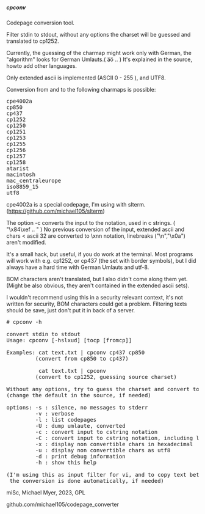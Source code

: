 ##### cpconv

Codepage conversion tool.


Filter stdin to stdout, without any options
the charset will be guessed and translated to cp1252.


Currently, the guessing of the charmap might work only with German,
the "algorithm" looks for German Umlauts.( &auml;&ouml; .. ) 
It's explained in the source, howto add other languages.

Only extended ascii is implemented (ASCII 0 - 255 ), and UTF8.

Conversion from and to the following charmaps is possible:

<pre>
cpe4002a
cp850
cp437
cp1252
cp1250
cp1251
cp1253
cp1255
cp1256
cp1257
cp1258
atarist
macintosh
mac_centraleurope
iso8859_15
utf8
</pre>


cpe4002a is a special codepage, I'm using with slterm. (https://github.com/michael105/slterm)

The option -c converts the input to the notation, used in c strings. ( "\x84\xef .. " )
No previous conversion of the input, extended ascii and chars < ascii 32 are converted
to \xnn notation, linebreaks ("\n","\x0a") aren't modified.


It's a small hack, but useful, if you do work at the terminal.
Most programs will work with e.g. cp1252, or cp437 (the set with border symbols),
but I did always have a hard time with German Umlauts and utf-8.


BOM characters aren't translated, but I also didn't come along them yet.
(Might be also obvious, they aren't contained in the extended ascii sets).


I wouldn't recommend using this in a security relevant context,
it's not written for security, BOM characters could get a problem.
Filtering texts should be save, just don't put it in back of a server.


<pre>
# cpconv -h

convert stdin to stdout
Usage: cpconv [-hslxud] [tocp [fromcp]]

Examples: cat text.txt | cpconv cp437 cp850
         (convert from cp850 to cp437)

          cat text.txt | cpconv
         (convert to cp1252, guessing source charset)

Without any options, try to guess the charset and convert to cp1252
(change the default in the source, if needed)

options: -s : silence, no messages to stderr
         -v : verbose
         -l : list codepages
         -U : dump umlaute, converted
         -c : convert input to cstring notation
         -C : convert input to cstring notation, including linebreaks
         -x : display non convertible chars in hexadecimal
         -u : display non convertible chars as utf8
         -d : print debug information
         -h : show this help

(I'm using this as input filter for vi, and to copy text between terminal and x clipboard
 the conversion is done automatically, if needed)
</pre>


miSc, Michael Myer, 2023, GPL

github.com/michael105/codepage_converter

